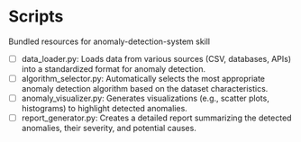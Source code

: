 # Scripts

Bundled resources for anomaly-detection-system skill

- [ ] data_loader.py: Loads data from various sources (CSV, databases, APIs) into a standardized format for anomaly detection.
- [ ] algorithm_selector.py: Automatically selects the most appropriate anomaly detection algorithm based on the dataset characteristics.
- [ ] anomaly_visualizer.py: Generates visualizations (e.g., scatter plots, histograms) to highlight detected anomalies.
- [ ] report_generator.py: Creates a detailed report summarizing the detected anomalies, their severity, and potential causes.
